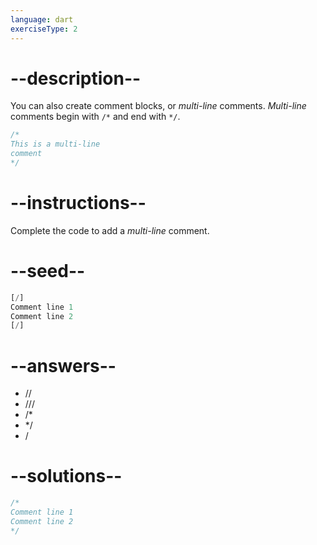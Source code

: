 ```yaml
---
language: dart
exerciseType: 2
---
```


# --description--

You can also create comment blocks, or _multi-line_ comments.
_Multi-line_ comments begin with `/*` and end with `*/`.
```dart
/*
This is a multi-line
comment
*/
```

# --instructions--

Complete the code to add a _multi-line_ comment.
# --seed--

```dart
[/]
Comment line 1
Comment line 2
[/]
```

# --answers--

- //
- ///
- /*
- */ 
- /

# --solutions--

```dart
/*
Comment line 1
Comment line 2
*/
```
